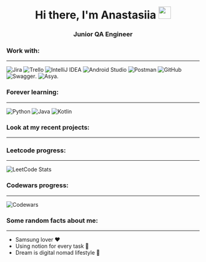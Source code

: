 <h1 align="center">Hi there, I'm Anastasiia</a> 
<img src="https://github.com/blackcater/blackcater/raw/main/images/Hi.gif" height="32"/></h1>
<h3 align="center">Junior QA Engineer</h3>


### Work with:
------
![Jira](https://img.shields.io/badge/jira-%230A0FFF.svg?style=for-the-badge&logo=jira&logoColor=white)
![Trello](https://img.shields.io/badge/Trello-%23026AA7.svg?style=for-the-badge&logo=Trello&logoColor=white)
![IntelliJ IDEA](https://img.shields.io/badge/IntelliJIDEA-000000.svg?style=for-the-badge&logo=intellij-idea&logoColor=white)
![Android Studio](https://img.shields.io/badge/Android%20Studio-3DDC84.svg?style=for-the-badge&logo=android-studio&logoColor=white)
![Postman](https://img.shields.io/badge/Postman-FF6C37?style=for-the-badge&logo=postman&logoColor=white)
![GitHub](https://img.shields.io/badge/github-%23121011.svg?style=for-the-badge&logo=github&logoColor=white)
![Swagger](https://img.shields.io/badge/-Swagger-%23Clojure?style=for-the-badge&logo=swagger&logoColor=white).
![Asya](https://img.shields.io/badge/-Swagger-%23Clojure?style=for-the-badge&logo=swagger&logoColor=white).

### Forever learning:
-------
![Python](https://img.shields.io/badge/Python-3776AB?style=for-the-badge&logo=python&logoColor=white)
![Java](https://img.shields.io/badge/java-%23ED8B00.svg?style=for-the-badge&logo=openjdk&logoColor=white)
![Kotlin](https://img.shields.io/badge/kotlin-%237F52FF.svg?style=for-the-badge&logo=kotlin&logoColor=white)

### Look at my recent projects:
-------


### Leetcode progress:
-------
![LeetCode Stats](https://leetcode.card.workers.dev/akosova?theme=unicorn&font=source_code_pro&extension=activity&lapor?ext=heatmap)

### Codewars progress:
------
![Codewars](https://github.r2v.ch/codewars?user=asyakosova&top_languages=true)


### Some random facts about me: 
---------
* Samsung lover ❤️
* Using notion for every task 📝
* Dream is digital nomad lifestyle 🧳

